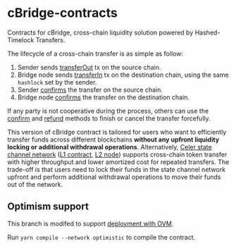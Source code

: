 # cBridge-contracts

Contracts for cBridge, cross-chain liquidity solution powered by Hashed-Timelock Transfers.

The lifecycle of a cross-chain transfer is as simple as follow:
1. Sender sends [transferOut](https://github.com/celer-network/cBridge-contracts/blob/v1.0.0/contracts/CBridge.sol#L57) tx on the source chain.
2. Bridge node sends [transferIn](https://github.com/celer-network/cBridge-contracts/blob/v1.0.0/contracts/CBridge.sol#L83) tx on the destination chain, using the same `hashlock` set by the sender.
3. Sender [confirms](https://github.com/celer-network/cBridge-contracts/blob/v1.0.0/contracts/CBridge.sol#L112) the transfer on the source chain.
4. Bridge node [confirms](https://github.com/celer-network/cBridge-contracts/blob/v1.0.0/contracts/CBridge.sol#L112) the transfer on the destination chain.

If any party is not cooperative during the process, others can use the [confirm](https://github.com/celer-network/cBridge-contracts/blob/v1.0.0/contracts/CBridge.sol#L112) and [refund](https://github.com/celer-network/cBridge-contracts/blob/v1.0.0/contracts/CBridge.sol#L129) methods to finish or cancel the transfer forcefully.

This version of cBridge contract is tailored for users who want to efficiently transfer funds across different blockchains **without any upfront liquidity locking or additional withdrawal operations**. Alternatively, [Celer state channel network](https://www.celer.network/docs/celercore/channel/overview.html) ([L1 contract](https://github.com/celer-network/cChannel-eth), [L2 node](https://github.com/celer-network/goCeler-oss)) supports cross-chain token transfer with higher throughput and lower amortized cost for repeated transfers. The trade-off is that users need to lock their funds in the state channel network upfront and perform additional withdrawal operations to move their funds out of the network.

## Optimism support

This branch is modifed to support [deployment with OVM](https://github.com/ethereum-optimism/optimism-tutorial/tree/main/hardhat#deploying-to-a-real-network).

Run `yarn compile --network optimistic` to compile the contract.

